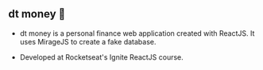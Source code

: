 # <h2>dt money :money_with_wings:</h2>

- dt money is a personal finance web application created with ReactJS. It uses MirageJS to create a fake database. 

- Developed at Rocketseat's Ignite ReactJS course.
